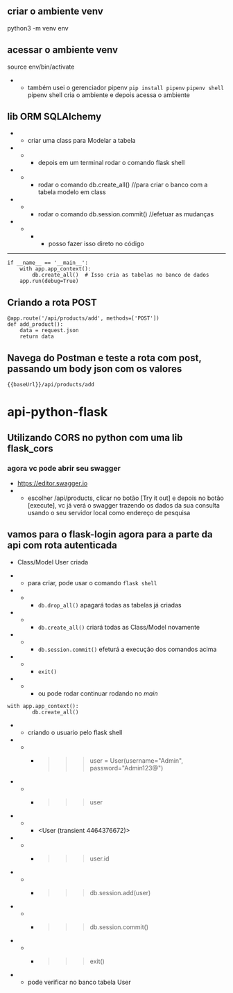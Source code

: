 ## criar o ambiente venv
python3 -m venv env
## acessar o ambiente venv
source env/bin/activate

- - também usei o gerenciador pipenv
```pip install pipenv```
```pipenv shell```
pipenv shell cria o ambiente e depois acessa o ambiente
## lib ORM SQLAlchemy
- -  criar uma class para Modelar a tabela 
- - - depois em um terminal rodar o comando flask shell
- - - rodar o comando db.create_all() //para criar o banco com a tabela modelo em class
- - - rodar o comando db.session.commit() //efetuar as mudanças
- - - - posso fazer isso direto no código
- - - - - 
```
if __name__ == '__main__':
    with app.app_context():
        db.create_all()  # Isso cria as tabelas no banco de dados
    app.run(debug=True)
```

## Criando a rota POST
```
@app.route('/api/products/add', methods=['POST'])
def add_product():
    data = request.json
    return data
```
## Navega do Postman e teste a rota com post, passando um body json com os valores
```
{{baseUrl}}/api/products/add
```
# api-python-flask

## Utilizando CORS no python com uma lib flask_cors
### agora vc pode abrir seu swagger 
- https://editor.swagger.io
- - escolher /api/products, clicar no botão [Try it out] e depois no botão [execute], vc já verá o swagger trazendo os dados da sua consulta usando o seu servidor local como endereço de pesquisa

## vamos para o flask-login agora para a parte da api com rota autenticada
- Class/Model User criada
- - para criar, pode usar o comando ```flask shell```
- - - ```db.drop_all()``` apagará todas as tabelas já criadas
- - - ```db.create_all()``` criará todas as Class/Model novamente
- - - ```db.session.commit()``` efeturá a execução dos comandos acima
- - - ```exit()```

- - - ou pode rodar continuar rodando no _main_
```
with app.app_context():
        db.create_all() 
```
- - criando o usuario pelo flask shell
- - - >>> user = User(username="Admin", password="Admin123@")
- - - >>> user
- - - <User (transient 4464376672)>
- - - >>> user.id
- - - >>> db.session.add(user)
- - - >>> db.session.commit()
- - - >>> exit()

- - pode verificar no banco tabela User
